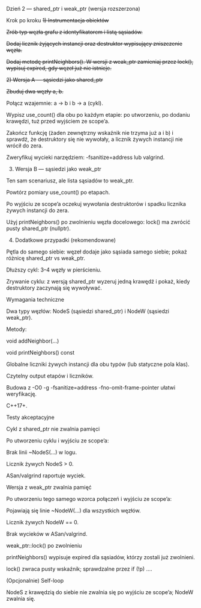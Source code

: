 Dzień 2 — shared_ptr i weak_ptr (wersja rozszerzona)

Krok po kroku
~~1) Instrumentacja obiektów~~

~~Zrób typ węzła grafu z identyfikatorem i listą sąsiadów.~~

~~Dodaj licznik żyjących instancji oraz destruktor wypisujący zniszczenie węzła.~~

~~Dodaj metodę printNeighbors(). W wersji z weak_ptr zamieniaj przez lock(), wypisuj expired, gdy węzeł już nie istnieje.~~

~~2) Wersja A — sąsiedzi jako shared_ptr~~

~~Zbuduj dwa węzły a, b.~~

Połącz wzajemnie: a → b i b → a (cykl).

Wypisz use_count() dla obu po każdym etapie: po utworzeniu, po dodaniu krawędzi, tuż przed wyjściem ze scope’a.

Zakończ funkcję (żaden zewnętrzny wskaźnik nie trzyma już a i b) i sprawdź, że destruktory się nie wywołały, a licznik żywych instancji nie wrócił do zera.

Zweryfikuj wycieki narzędziem: -fsanitize=address lub valgrind.

3) Wersja B — sąsiedzi jako weak_ptr

Ten sam scenariusz, ale lista sąsiadów to weak_ptr.

Powtórz pomiary use_count() po etapach.

Po wyjściu ze scope’a oczekuj wywołania destruktorów i spadku licznika żywych instancji do zera.

Użyj printNeighbors() po zwolnieniu węzła docelowego: lock() ma zwrócić pusty shared_ptr (nullptr).

4) Dodatkowe przypadki (rekomendowane)

Pętla do samego siebie: węzeł dodaje jako sąsiada samego siebie; pokaż różnicę shared_ptr vs weak_ptr.

Dłuższy cykl: 3–4 węzły w pierścieniu.

Zrywanie cyklu: z wersją shared_ptr wyzeruj jedną krawędź i pokaż, kiedy destruktory zaczynają się wywoływać.

Wymagania techniczne

Dwa typy węzłów: NodeS (sąsiedzi shared_ptr) i NodeW (sąsiedzi weak_ptr).

Metody:

void addNeighbor(...)

void printNeighbors() const

Globalne liczniki żywych instancji dla obu typów (lub statyczne pola klas).

Czytelny output etapów i liczników.

Budowa z -O0 -g -fsanitize=address -fno-omit-frame-pointer ułatwi weryfikację.

C++17+.

Testy akceptacyjne

Cykl z shared_ptr nie zwalnia pamięci

Po utworzeniu cyklu i wyjściu ze scope’a:

Brak linii ~NodeS(...) w logu.

Licznik żywych NodeS > 0.

ASan/valgrind raportuje wyciek.

Wersja z weak_ptr zwalnia pamięć

Po utworzeniu tego samego wzorca połączeń i wyjściu ze scope’a:

Pojawiają się linie ~NodeW(...) dla wszystkich węzłów.

Licznik żywych NodeW == 0.

Brak wycieków w ASan/valgrind.

weak_ptr::lock() po zwolnieniu

printNeighbors() wypisuje expired dla sąsiadów, którzy zostali już zwolnieni.

lock() zwraca pusty wskaźnik; sprawdzalne przez if (!p) ....

(Opcjonalnie) Self-loop

NodeS z krawędzią do siebie nie zwalnia się po wyjściu ze scope’a; NodeW zwalnia się.